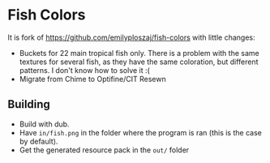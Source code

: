 # Fish Colors
It is fork of https://github.com/emilyploszaj/fish-colors with little changes:
- Buckets for 22 main tropical fish only. There is a problem with the same textures for several fish, as they have the same coloration, but different patterns. I don't know how to solve it :(
- Migrate from Chime to Optifine/CIT Resewn

## Building
* Build with dub.
* Have `in/fish.png` in the folder where the program is ran (this is the case by default).
* Get the generated resource pack in the `out/` folder
